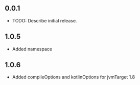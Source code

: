 ## 0.0.1

- TODO: Describe initial release.

## 1.0.5

- Added namespace

## 1.0.6

- Added compileOptions and kotlinOptions for jvmTarget 1.8
